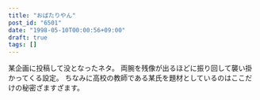 ```yaml
---
title: "おばたりやん"
post_id: "6501"
date: "1998-05-10T00:00:56+09:00"
draft: true
tags: []
---
```



某企画に投稿して没となったネタ。 両腕を残像が出るほどに振り回して襲い掛かってくる設定。 ちなみに高校の教師である某氏を題材としているのはここだけの秘密ざますざます。
